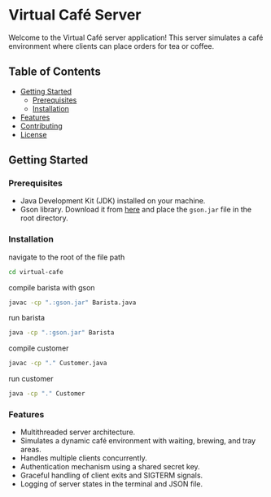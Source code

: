 # Virtual Café Server

Welcome to the Virtual Café server application! This server simulates a café environment where clients can place orders for tea or coffee.

## Table of Contents

- [Getting Started](#getting-started)
    - [Prerequisites](#prerequisites)
    - [Installation](#installation)
- [Features](#features)
- [Contributing](#contributing)
- [License](#license)

## Getting Started

### Prerequisites

- Java Development Kit (JDK) installed on your machine.
- Gson library. Download it from [here](https://github.com/google/gson) and place the `gson.jar` file in the root directory.


### Installation
navigate to the root of the file path
```bash
cd virtual-cafe
```
compile barista with gson
```bash
javac -cp ".:gson.jar" Barista.java
```
run barista
```bash
java -cp ".:gson.jar" Barista
```
compile customer
```bash
javac -cp "." Customer.java
```
run customer
```bash
java -cp "." Customer
```

### Features
- Multithreaded server architecture.
- Simulates a dynamic café environment with waiting, brewing, and tray areas.
- Handles multiple clients concurrently.
- Authentication mechanism using a shared secret key.
- Graceful handling of client exits and SIGTERM signals.
- Logging of server states in the terminal and JSON file.
